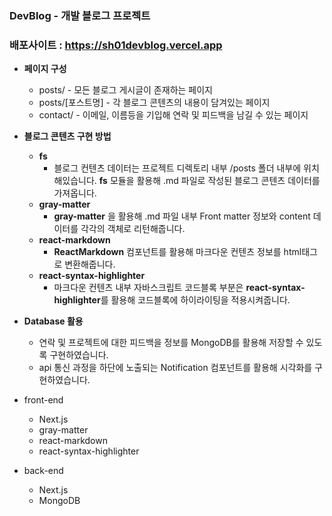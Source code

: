 


### DevBlog - 개발 블로그 프로젝트
### 배포사이트 : https://sh01devblog.vercel.app
- **페이지 구성**
    - posts/ - 모든 블로그 게시글이 존재하는 페이지
    - posts/[포스트명] - 각 블로그 콘텐츠의 내용이 담겨있는 페이지
    - contact/ - 이메일, 이름등을 기입해 연락 및 피드백을 남길 수 있는 페이지
- **블로그 콘텐츠 구현 방법**
    - **fs**
        - 블로그 컨텐츠 데이터는 프로젝트 디렉토리 내부 /posts 폴더 내부에 위치해있습니다.
        **fs** 모듈을 활용해 .md 파일로 작성된 블로그 콘텐츠 데이터를 가져옵니다.
    - **gray-matter**
        - **gray-matter** 을 활용해 .md 파일 내부 Front matter 정보와 content 데이터를 각각의 객체로 리턴해줍니다.
    - **react-markdown**
        - **ReactMarkdown** 컴포넌트를 활용해 마크다운 컨텐츠 정보를 html태그로 변환해줍니다.
    - **react-syntax-highlighter**
        - 마크다운 컨텐츠 내부 자바스크립트 코드블록 부분은 
        **react-syntax-highlighter**를 활용해 코드블록에 하이라이팅을 적용시켜줍니다.
- **Database 활용**
    - 연락 및 프로젝트에 대한 피드백을 정보를 MongoDB를 활용해 저장할 수 있도록 구현하였습니다.
    - api 통신 과정을 하단에 노출되는 Notification 컴포넌트를 활용해 시각화를 구현하였습니다.
 
- front-end
    - Next.js
    - gray-matter
    - react-markdown
    - react-syntax-highlighter

- back-end
    - Next.js
    - MongoDB      



